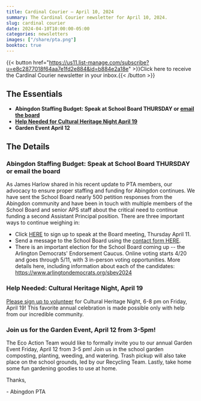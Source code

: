 ```yaml
---
title: Cardinal Courier — April 10, 2024
summary: The Cardinal Courier newsletter for April 10, 2024.
slug: cardinal courier
date: 2024-04-10T10:00:00-05:00
categories: newsletters
images: ["/share/pta.png"]
booktoc: true
---
```


{{< button href="https://us11.list-manage.com/subscribe?u=e8c2877018f64aa7e1fd2e884&id=b884e2a18e" >}}Click here to receive the Cardinal Courier newsletter in your inbox.{{< /button >}}

## The Essentials

- **Abingdon Staffing Budget: Speak at School Board THURSDAY or [email the board](https://www.apsva.us/arlington-school-board/)**
- **[Help Needed for Cultural Heritage Night April 19](https://www.signupgenius.com/go/60B094AA5A72EA75-48916874-cultural#/)**
- **Garden Event April 12**

## The Details
 
### Abingdon Staffing Budget: Speak at School Board THURSDAY or email the board

As James Harlow shared in his recent update to PTA members, our advocacy to ensure proper staffing and funding for Abingdon continues. We have sent the School Board nearly 500 petition responses from the Abingdon community and have been in touch with multiple members of the School Board and senior APS staff about the critical need to continue funding a second Assistant Principal position. There are three important ways to continue weighing in: 

- Click [HERE](https://www.apsva.us/arlington-school-board/school-board-meetings/sign-up-to-speak/speaker-sign-up-form/) to sign up to speak at the Board meeting, Thursday April 11. 
- Send a message to the School Board using the [contact form HERE](https://www.apsva.us/arlington-school-board/).
- There is an important election for the School Board coming up -- the Arlington Democrats' Endorsement Caucus. Online voting starts 4/20 and goes through 5/11, with 3 in-person voting opportunities. More details here, including information about each of the candidates: https://www.arlingtondemocrats.org/sbev2024

### Help Needed: Cultural Heritage Night, April 19

[Please sign up to volunteer](https://www.signupgenius.com/go/60B094AA5A72EA75-48916874-cultural#/) for Cultural Heritage Night, 6-8 pm on Friday, April 19! This favorite annual celebration is made possible only with help from our incredible community.

### Join us for the Garden Event, April 12 from 3-5pm!

The Eco Action Team would like to formally invite you to our annual Garden Event Friday, April 12 from 3-5 pm! Join us in the school garden composting, planting, weeding, and watering. Trash pickup will also take place on the school grounds, led by our Recycling Team. Lastly, take home some fun gardening goodies to use at home. 

Thanks,

 \- Abingdon PTA 